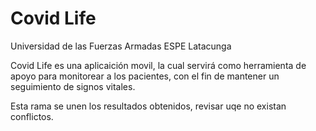 # Covid Life

Universidad de las Fuerzas Armadas ESPE Latacunga

Covid Life es una aplicaición movil, la cual servirá como herramienta de apoyo para monitorear a los pacientes, 
con el fin de mantener un seguimiento de signos vitales.

Esta rama se unen los resultados obtenidos, revisar uqe no existan conflictos.

